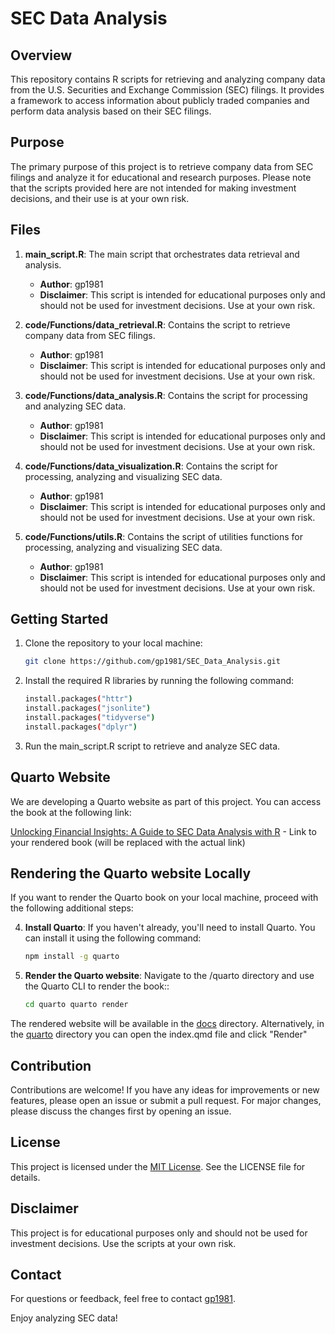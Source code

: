 # SEC Data Analysis

## Overview

This repository contains R scripts for retrieving and analyzing company data from the U.S. Securities and Exchange Commission (SEC) filings. It provides a framework to access information about publicly traded companies and perform data analysis based on their SEC filings.

## Purpose

The primary purpose of this project is to retrieve company data from SEC filings and analyze it for educational and research purposes. Please note that the scripts provided here are not intended for making investment decisions, and their use is at your own risk.

## Files

1. **main_script.R**: The main script that orchestrates data retrieval and analysis.
   - **Author**: gp1981
   - **Disclaimer**: This script is intended for educational purposes only and should not be used for investment decisions. Use at your own risk.
  
2. **code/Functions/data_retrieval.R**: Contains the script to retrieve company data from SEC filings.
   - **Author**: gp1981
   - **Disclaimer**: This script is intended for educational purposes only and should not be used for investment decisions. Use at your own risk.

3. **code/Functions/data_analysis.R**: Contains the script for processing and analyzing SEC data.
   - **Author**: gp1981
   - **Disclaimer**: This script is intended for educational purposes only and should not be used for investment decisions. Use at your own risk.

4. **code/Functions/data_visualization.R**: Contains the script for processing, analyzing and visualizing SEC data.
   - **Author**: gp1981
   - **Disclaimer**: This script is intended for educational purposes only and should not be used for investment decisions. Use at your own risk.
  
5. **code/Functions/utils.R**: Contains the script of utilities functions for processing, analyzing and visualizing SEC data.
   - **Author**: gp1981
   - **Disclaimer**: This script is intended for educational purposes only and should not be used for investment decisions. Use at your own risk.

## Getting Started

1. Clone the repository to your local machine:

   ```bash
   git clone https://github.com/gp1981/SEC_Data_Analysis.git

2. Install the required R libraries by running the following command:

   ```bash
   install.packages("httr")
   install.packages("jsonlite")
   install.packages("tidyverse")
   install.packages("dplyr")

3. Run the main_script.R script to retrieve and analyze SEC data.

## Quarto Website

We are developing a Quarto website as part of this project. You can access the book at the following link:

[Unlocking Financial Insights: A Guide to SEC Data Analysis with R](#) - Link to your rendered book (will be replaced with the actual link)

## Rendering the Quarto website Locally

If you want to render the Quarto book on your local machine, proceed with the following additional steps:


4.  **Install Quarto**: If you haven't already, you'll need to install Quarto. You can install it using the following command:

    ```bash 
    npm install -g quarto

5.  **Render the Quarto website**: Navigate to the /quarto directory and use the Quarto CLI to render the book::

    ```bash 
    cd quarto quarto render 

The rendered website will be available in the [docs](./docs) directory. Alternatively, in the [quarto](./quarto) directory you can open the index.qmd file and click "Render"

## Contribution

Contributions are welcome! If you have any ideas for improvements or new features, please open an issue or submit a pull request. For major changes, please discuss the changes first by opening an issue.

## License

This project is licensed under the [MIT License](https://github.com/gp1981/SEC-Data-Analysis/blob/63ef4ecb1ef9a40ca64bdcb67ede14c0a7ab10c6/LICENSE). See the LICENSE file for details.

## Disclaimer

This project is for educational purposes only and should not be used for investment decisions. Use the scripts at your own risk.

## Contact

For questions or feedback, feel free to contact [gp1981](45032495+gp1981@users.noreply.github.com).

Enjoy analyzing SEC data!
